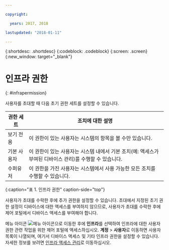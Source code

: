 ```yaml
---

copyright:

  years: 2017, 2018

lastupdated: "2018-01-11"

---
```


{:shortdesc: .shortdesc}
{:codeblock: .codeblock}
{:screen: .screen}
{:new_window: target="_blank"}

# 인프라 권한
{: #infrapermission}

사용자를 초대할 때 다음 초기 권한 세트를 설정할 수 있습니다.

| 권한 세트 | 조치에 대한 설명 |
|---------------------------|------------------------|
|보기 전용 | 이 권한이 있는 사용자는 시스템의 항목을 볼 수만 있습니다.|
|기본 사용자 | 이 권한이 있는 사용자는 시스템 내에서 기본 조치(예: 액세스가 부여된 디바이스 관리)를 수행할 수 있습니다. |
|수퍼유저 | 이 권한을 가진 사용자는 시스템에서 사용 가능한 모든 조치를 수행할 수 있습니다. |
{:caption="표 1. 인프라 권한" caption-side="top"}

사용자가 초대를 수락한 후에 추가 권한을 설정할 수 있습니다. 초대에서 지정된 초기 권한 설정이 디바이스에 대한 액세스를 부여하지 않으므로, 사용자가 초대를 수락한 후에 제어 포털에서 디바이스 액세스를 부여해야 합니다.

메뉴 아이콘 ![메뉴 아이콘](../icons/icon_hamburger.svg)으로 이동한 후에 **인프라**를 선택하여 인프라에 대한 사용자 권한 관련 작업을 위한 제어 포털에 액세스하십시오. **계정** &gt; **사용자**로 이동하면 사용자 목록이 나열되며, 여기서 디바이스 액세스 및 기타 인프라 권한을 설정할 수 있습니다. 자세한 정보를 보려면 [인프라 액세스 관리](/docs/iam/mnginfra.html#managing-infrastructure-access)로 이동하십시오.
